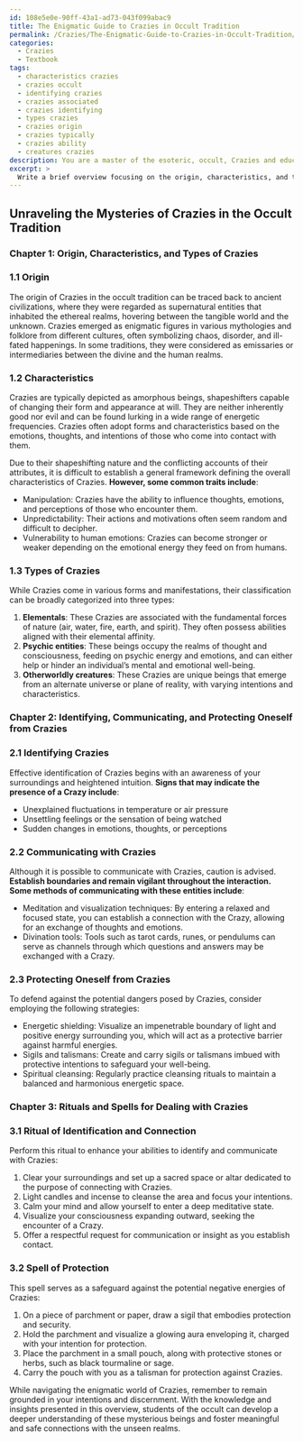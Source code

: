 ```yaml
---
id: 108e5e0e-90ff-43a1-ad73-043f099abac9
title: The Enigmatic Guide to Crazies in Occult Tradition
permalink: /Crazies/The-Enigmatic-Guide-to-Crazies-in-Occult-Tradition/
categories:
  - Crazies
  - Textbook
tags:
  - characteristics crazies
  - crazies occult
  - identifying crazies
  - crazies associated
  - crazies identifying
  - types crazies
  - crazies origin
  - crazies typically
  - crazies ability
  - creatures crazies
description: You are a master of the esoteric, occult, Crazies and education, you have written many textbooks on the subject in ways that provide students with rich and deep understanding of the subject. You are being asked to write textbook-like sections on a topic and you do it with full context, explainability, and reliability in accuracy to the true facts of the topic at hand, in a textbook style that a student would easily be able to learn from, in a rich, engaging, and contextual way. Always include relevant context (such as formulas and history), related concepts, and in a way that someone can gain deep insights from.
excerpt: > 
  Write a brief overview focusing on the origin, characteristics, and types of Crazies in the occult tradition, followed by a detailed description of how to identify, communicate with, and protect oneself from these entities. Include instructions for rituals or spells that can be used by students to further their understanding and practical applications of dealing with Crazies.
---
```


## Unraveling the Mysteries of Crazies in the Occult Tradition

### Chapter 1: Origin, Characteristics, and Types of Crazies

### 1.1 Origin

The origin of Crazies in the occult tradition can be traced back to ancient civilizations, where they were regarded as supernatural entities that inhabited the ethereal realms, hovering between the tangible world and the unknown. Crazies emerged as enigmatic figures in various mythologies and folklore from different cultures, often symbolizing chaos, disorder, and ill-fated happenings. In some traditions, they were considered as emissaries or intermediaries between the divine and the human realms.

### 1.2 Characteristics

Crazies are typically depicted as amorphous beings, shapeshifters capable of changing their form and appearance at will. They are neither inherently good nor evil and can be found lurking in a wide range of energetic frequencies. Crazies often adopt forms and characteristics based on the emotions, thoughts, and intentions of those who come into contact with them.

Due to their shapeshifting nature and the conflicting accounts of their attributes, it is difficult to establish a general framework defining the overall characteristics of Crazies. **However, some common traits include**:

- Manipulation: Crazies have the ability to influence thoughts, emotions, and perceptions of those who encounter them.
- Unpredictability: Their actions and motivations often seem random and difficult to decipher.
- Vulnerability to human emotions: Crazies can become stronger or weaker depending on the emotional energy they feed on from humans.

### 1.3 Types of Crazies

While Crazies come in various forms and manifestations, their classification can be broadly categorized into three types:

1. **Elementals**: These Crazies are associated with the fundamental forces of nature (air, water, fire, earth, and spirit). They often possess abilities aligned with their elemental affinity.
2. **Psychic entities**: These beings occupy the realms of thought and consciousness, feeding on psychic energy and emotions, and can either help or hinder an individual’s mental and emotional well-being.
3. **Otherworldly creatures**: These Crazies are unique beings that emerge from an alternate universe or plane of reality, with varying intentions and characteristics.

### Chapter 2: Identifying, Communicating, and Protecting Oneself from Crazies

### 2.1 Identifying Crazies

Effective identification of Crazies begins with an awareness of your surroundings and heightened intuition. **Signs that may indicate the presence of a Crazy include**:

- Unexplained fluctuations in temperature or air pressure
- Unsettling feelings or the sensation of being watched
- Sudden changes in emotions, thoughts, or perceptions

### 2.2 Communicating with Crazies

Although it is possible to communicate with Crazies, caution is advised. **Establish boundaries and remain vigilant throughout the interaction. Some methods of communicating with these entities include**:

- Meditation and visualization techniques: By entering a relaxed and focused state, you can establish a connection with the Crazy, allowing for an exchange of thoughts and emotions.
- Divination tools: Tools such as tarot cards, runes, or pendulums can serve as channels through which questions and answers may be exchanged with a Crazy.

### 2.3 Protecting Oneself from Crazies

To defend against the potential dangers posed by Crazies, consider employing the following strategies:

- Energetic shielding: Visualize an impenetrable boundary of light and positive energy surrounding you, which will act as a protective barrier against harmful energies.
- Sigils and talismans: Create and carry sigils or talismans imbued with protective intentions to safeguard your well-being.
- Spiritual cleansing: Regularly practice cleansing rituals to maintain a balanced and harmonious energetic space.

### Chapter 3: Rituals and Spells for Dealing with Crazies

### 3.1 Ritual of Identification and Connection

Perform this ritual to enhance your abilities to identify and communicate with Crazies:

1. Clear your surroundings and set up a sacred space or altar dedicated to the purpose of connecting with Crazies.
2. Light candles and incense to cleanse the area and focus your intentions.
3. Calm your mind and allow yourself to enter a deep meditative state.
4. Visualize your consciousness expanding outward, seeking the encounter of a Crazy.
5. Offer a respectful request for communication or insight as you establish contact.

### 3.2 Spell of Protection

This spell serves as a safeguard against the potential negative energies of Crazies:

1. On a piece of parchment or paper, draw a sigil that embodies protection and security.
2. Hold the parchment and visualize a glowing aura enveloping it, charged with your intention for protection.
3. Place the parchment in a small pouch, along with protective stones or herbs, such as black tourmaline or sage.
4. Carry the pouch with you as a talisman for protection against Crazies.

While navigating the enigmatic world of Crazies, remember to remain grounded in your intentions and discernment. With the knowledge and insights presented in this overview, students of the occult can develop a deeper understanding of these mysterious beings and foster meaningful and safe connections with the unseen realms.
